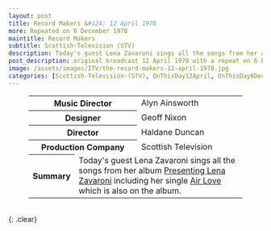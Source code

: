```yaml
---
layout: post
title: Record Makers &#124; 12 April 1978
more: Repeated on 6 December 1978
maintitle: Record Makers
subtitle: Scottish-Television (STV)
description: Today's guest Lena Zavaroni sings all the songs from her album Presenting Lena Zavaroni including her single Air Love which is also on the album.
post_description: original broadcast 12 April 1978 with a repeat on 6 December 1978. Today's guest Lena Zavaroni sings all the songs from her album Presenting Lena Zavaroni including her single Air Love which is also on the album.
image: /assets/images/ITV/the-record-makers-12-april-1978.jpg
categories: [Scottish-Television-(STV), OnThisDay12April, OnThisDay6December]
---
```


<figure class="fig3">
<table>
<tr><th style="width:50%;" colspan="2">Music Director</th><td style="width:50%;">Alyn Ainsworth</td></tr>
<tr><th colspan="2">Designer</th><td>Geoff Nixon</td></tr>
<tr><th colspan="2">Director</th><td>Haldane Duncan</td></tr>
<tr><th colspan="2">Production Company</th><td>Scottish Television</td></tr>
<tr class="split"><th style="width:20%;">Summary</th><td colspan="2" style="width:80%;">Today's guest Lena Zavaroni sings all the songs from her album <a href="/discography/studio-albums/1977-presenting-lena-zavaroni">Presenting Lena Zavaroni</a> including her single <a href="/discography/singles/1977-02-18-air-love">Air Love</a> which is also on the album.</td></tr>
</table>
</figure>

<br />{: .clear}

